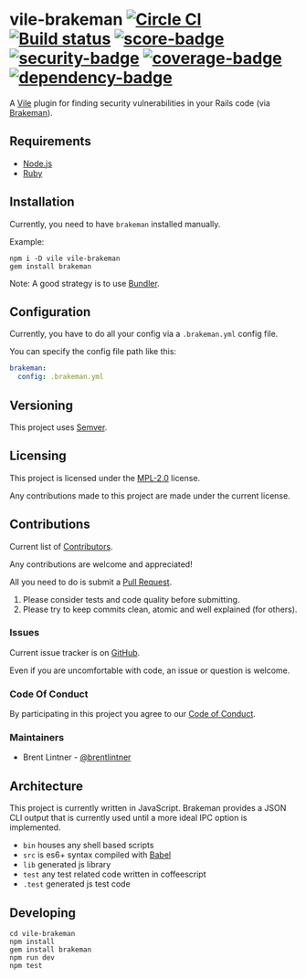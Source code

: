 # vile-brakeman [![Circle CI](https://circleci.com/gh/forthright/vile-brakeman.svg?style=shield&circle-token=5680dde9902c1f68684173ee1e9ead2fd4b43df2)](https://circleci.com/gh/forthright/vile-brakeman) [![Build status](https://ci.appveyor.com/api/projects/status/8ts46knfcv1iod3k/branch/master?svg=true)](https://ci.appveyor.com/project/brentlintner/vile-brakeman/branch/master) [![score-badge](https://vile.io/api/v0/projects/vile-brakeman/badges/score?token=USryyHar5xQs7cBjNUdZ)](https://vile.io/~brentlintner/vile-brakeman) [![security-badge](https://vile.io/api/v0/projects/vile-brakeman/badges/security?token=USryyHar5xQs7cBjNUdZ)](https://vile.io/~brentlintner/vile-brakeman) [![coverage-badge](https://vile.io/api/v0/projects/vile-brakeman/badges/coverage?token=USryyHar5xQs7cBjNUdZ)](https://vile.io/~brentlintner/vile-brakeman) [![dependency-badge](https://vile.io/api/v0/projects/vile-brakeman/badges/dependency?token=USryyHar5xQs7cBjNUdZ)](https://vile.io/~brentlintner/vile-brakeman)

A [Vile](http://vile.io) plugin for finding security vulnerabilities in your Rails code (via [Brakeman](http://github.com/presidentbeef/brakeman)).

## Requirements

- [Node.js](http://nodejs.org)
- [Ruby](https://www.ruby-lang.org)

## Installation

Currently, you need to have `brakeman` installed manually.

Example:

    npm i -D vile vile-brakeman
    gem install brakeman

Note: A good strategy is to use [Bundler](http://bundler.io).

## Configuration

Currently, you have to do all your config via a `.brakeman.yml` config file.

You can specify the config file path like this:

```yaml
brakeman:
  config: .brakeman.yml
```

## Versioning

This project uses [Semver](http://semver.org).

## Licensing

This project is licensed under the [MPL-2.0](LICENSE) license.

Any contributions made to this project are made under the current license.

## Contributions

Current list of [Contributors](https://github.com/forthright/vile-brakeman/graphs/contributors).

Any contributions are welcome and appreciated!

All you need to do is submit a [Pull Request](https://github.com/forthright/vile-brakeman/pulls).

1. Please consider tests and code quality before submitting.
2. Please try to keep commits clean, atomic and well explained (for others).

### Issues

Current issue tracker is on [GitHub](https://github.com/forthright/vile-brakeman/issues).

Even if you are uncomfortable with code, an issue or question is welcome.

### Code Of Conduct

By participating in this project you agree to our [Code of Conduct](CODE_OF_CONDUCT.md).

### Maintainers

- Brent Lintner - [@brentlintner](http://github.com/brentlintner)

## Architecture

This project is currently written in JavaScript. Brakeman provides
a JSON CLI output that is currently used until a more ideal
IPC option is implemented.

- `bin` houses any shell based scripts
- `src` is es6+ syntax compiled with [Babel](https://babeljs.io)
- `lib` generated js library
- `test` any test related code written in coffeescript
- `.test` generated js test code

## Developing

    cd vile-brakeman
    npm install
    gem install brakeman
    npm run dev
    npm test
